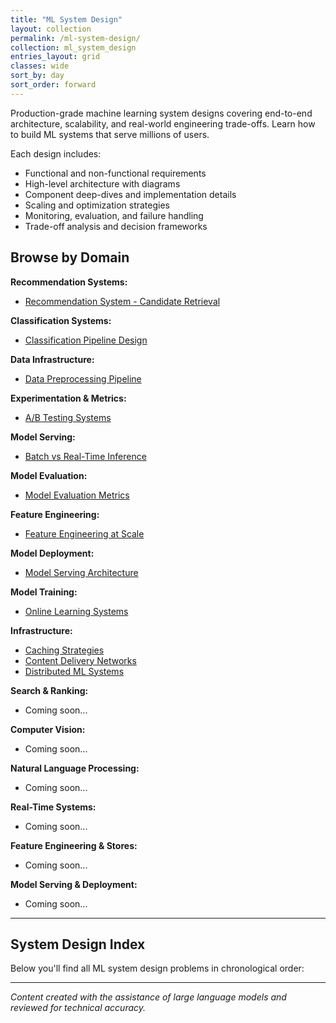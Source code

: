 ```yaml
---
title: "ML System Design"
layout: collection
permalink: /ml-system-design/
collection: ml_system_design
entries_layout: grid
classes: wide
sort_by: day
sort_order: forward
---
```


Production-grade machine learning system designs covering end-to-end architecture, scalability, and real-world engineering trade-offs. Learn how to build ML systems that serve millions of users.

Each design includes:
- Functional and non-functional requirements
- High-level architecture with diagrams
- Component deep-dives and implementation details
- Scaling and optimization strategies
- Monitoring, evaluation, and failure handling
- Trade-off analysis and decision frameworks

## Browse by Domain

**Recommendation Systems:**
- [Recommendation System - Candidate Retrieval](/ml-system-design/0001-recommendation-system/)

**Classification Systems:**
- [Classification Pipeline Design](/ml-system-design/0002-classification-pipeline/)

**Data Infrastructure:**
- [Data Preprocessing Pipeline](/ml-system-design/0003-data-preprocessing/)

**Experimentation & Metrics:**
- [A/B Testing Systems](/ml-system-design/0004-ab-testing-systems/)

**Model Serving:**
- [Batch vs Real-Time Inference](/ml-system-design/0005-batch-realtime-inference/)

**Model Evaluation:**
- [Model Evaluation Metrics](/ml-system-design/0006-model-evaluation-metrics/)

**Feature Engineering:**
- [Feature Engineering at Scale](/ml-system-design/0007-feature-engineering/)

**Model Deployment:**
- [Model Serving Architecture](/ml-system-design/0008-model-serving-architecture/)

**Model Training:**
- [Online Learning Systems](/ml-system-design/0009-online-learning-systems/)

**Infrastructure:**
- [Caching Strategies](/ml-system-design/0010-caching-strategies/)
- [Content Delivery Networks](/ml-system-design/0011-content-delivery-network/)
- [Distributed ML Systems](/ml-system-design/0012-distributed-systems/)

**Search & Ranking:**
- Coming soon...

**Computer Vision:**
- Coming soon...

**Natural Language Processing:**
- Coming soon...

**Real-Time Systems:**
- Coming soon...

**Feature Engineering & Stores:**
- Coming soon...

**Model Serving & Deployment:**
- Coming soon...

---

## System Design Index

Below you'll find all ML system design problems in chronological order:

---

*Content created with the assistance of large language models and reviewed for technical accuracy.*


